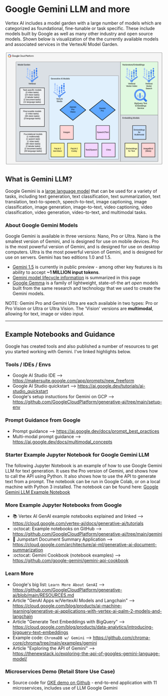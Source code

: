# Google Gemini LLM and more

Vertex AI includes a model garden with a large number of models which are categorized as foundational, fine-tunable or task specific.  These include models built by Google as well as many other industry and open source models. Shown below is visualization of the the currently available models and associated services in the VertexAI Model Garden.

<img src="https://github.com/lynnlangit/gcp-essentials/blob/master/6_AI-ML/images/model-garden.png" width=800>

## What is Gemini LLM?

Google Gemini is a [large language model](https://github.com/lynnlangit/gcp-essentials/blob/master/6_AI-ML/2_gemini_LLM/about-llms.md) that can be used for a variety of tasks, including text generation, text classification, text summarization, text translation, text-to-speech, speech-to-text, image captioning, image classification, image generation, image-to-text, video captioning, video classification, video generation, video-to-text, and multimodal tasks.  

### About Google Gemini Models

Google Gemini is available in three versions: Nano, Pro or Ultra. Nano is the smallest version of Gemini, and is designed for use on mobile devices. Pro is the most powerful version of Gemini, and is designed for use on desktop computers. Ultra is the most powerful version of Gemini, and is designed for use on servers.    Gemini has two editions 1.0 and 1.5.  
- [Gemini 1.5](https://blog.google/technology/ai/google-gemini-next-generation-model-february-2024/) is currently in public preview - among other key features is its ability to accept **~1 MILLION input tokens**.
- [Gemini model lifecycle information](https://cloud.google.com/vertex-ai/generative-ai/docs/learn/model-versioning#stable-versions-available) is summarized in this page
- [Google Gemma](https://cloud.google.com/blog/products/ai-machine-learning/gemma-model-available-in-vertex-ai-and-via-gke/) is a family of lightweight, state-of-the art *open* models built from the same research and technology that we used to create the Gemini models.
  
NOTE: Gemini Pro and Gemini Ultra are each available in two types: Pro or Pro Vision or Ultra or Ultra Vision.  The 'Vision' versions are **multimodal**, allowing for text, image or video input. 

----

## Example Notebooks and Guidance

Google has created tools and also published a number of resources to get you started working with Gemini.  I've linked highlights below.  
  
### Tools / IDEs / Envs

- Google AI Studio IDE --> https://makersuite.google.com/app/prompts/new_freeform 
- Google AI Studio quickstart --> https://ai.google.dev/tutorials/ai-studio_quickstart
- Google's setup instuctions for Gemini on GCP --> https://github.com/GoogleCloudPlatform/generative-ai/tree/main/setup-env

### Prompt Guidance from Google

- Prompt guidance --> https://ai.google.dev/docs/prompt_best_practices
- Multi-modal prompt guidance --> https://ai.google.dev/docs/multimodal_concepts

### Starter Example Jupyter Notebook for Google Gemini LLM

The following Jupyter Notebook is an example of how to use Google Gemini LLM for text generation.  It uses the Pro version of Gemini, and shows how to call the API using Python.  It also shows how to use the API to generate text from a prompt.  The notebook can be run in Google Colab, or on a local machine with Python 3 installed.  The notebook can be found here: [Google Gemini LLM Example Notebook](https://github.com/GoogleCloudPlatform/generative-ai/blob/main/gemini/getting-started/intro_gemini_python.ipynb)

### More Example Jupyter Notebooks from Google

- :books: Vertex AI GenAI example notebooks explained and linked --> https://cloud.google.com/vertex-ai/docs/generative-ai/tutorials
- :octocat: Example notebooks on GitHub --> https://github.com/GoogleCloudPlatform/generative-ai/tree/main/gemini
- 📓 Jumpstart Document Summary Application --> https://cloud.google.com/architecture/ai-ml/generative-ai-document-summarization
- :octocat: Gemini Cookbook (notebook examples) --> https://github.com/google-gemini/gemini-api-cookbook

### Learn More

- Google's big list: `Learn More About GenAI` --> https://github.com/GoogleCloudPlatform/generative-ai/blob/main/RESOURCES.md
- Article "GenAI Apps w/VertexAI Models and Langchain" --> https://cloud.google.com/blog/products/ai-machine-learning/generative-ai-applications-with-vertex-ai-palm-2-models-and-langchain
- Article "Generate Text Embeddings with BigQuery" --> https://cloud.google.com/blog/products/data-analytics/introducing-bigquery-text-embeddings
- Example code: `ChromaDB w/ Gemini` --> https://github.com/chroma-core/chroma/tree/main/examples/gemini
- Article "Exploring the API of Gemini" --> https://thenewstack.io/exploring-the-api-of-googles-gemini-language-model/

  
### Microservices Demo (Retail Store Use Case)

- Source code for [GKE demo on Github](https://github.com/GoogleCloudPlatform/microservices-demo) - end-to-end application with 11 microservices, includes use of LLM Google Gemini

